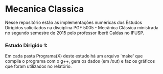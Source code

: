 # Mecanica Classica

Nesse repositório estão as implementações numéricas dos Estudos Dirigidos solicitados na disciplina PGF 5005 - Mecânica Clássica ministrada no segundo semestre de 2015 pelo professor Iberê Caldas no IFUSP.

### Estudo Dirigido 1:

Em cada pasta Programa(X) deste estudo há um arquivo 'make' que compila o programa com o g++, gera os dados (em /out) e faz os gráficos que foram utilizados no relatório.
